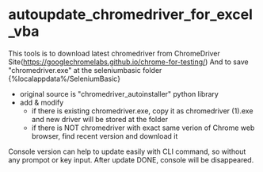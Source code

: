 # autoupdate_chromedriver_for_excel_vba

This tools is to download latest chromedriver from ChromeDriver Site(https://googlechromelabs.github.io/chrome-for-testing/)
And to save "chromedriver.exe" at the seleniumbasic folder {%localappdata%/SeleniumBasic}


- original source is "chromedriver_autoinstaller" python library
- add & modify
  - if there is existing chromedriver.exe, copy it as chromedriver (1).exe and new driver will be stored at the folder
  - if there is NOT chromedriver with exact same verion of Chrome web browser, find recent version and download it


Console version can help to update easily with CLI command, so without any prompot or key input.
After update DONE, console will be disappeared.


<br><br><br>
  
